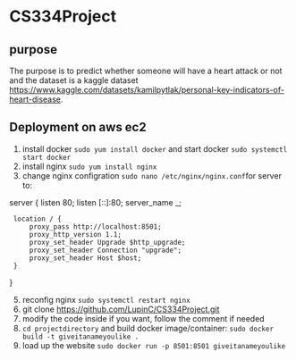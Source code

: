 # CS334Project

## purpose
The purpose is to predict whether someone will have a heart attack or not and the dataset is a kaggle dataset https://www.kaggle.com/datasets/kamilpytlak/personal-key-indicators-of-heart-disease.

## Deployment on aws ec2
1. install docker `sudo yum install docker` and start docker `sudo systemctl start docker`
2. install nginx `sudo yum install nginx`
3. change nginx configration `sudo nano /etc/nginx/nginx.conf`for server to:

server {
     listen 80;
     listen [::]:80;
     server_name _;
   
     location / {
         proxy_pass http://localhost:8501;
         proxy_http_version 1.1;
         proxy_set_header Upgrade $http_upgrade;
         proxy_set_header Connection "upgrade";
         proxy_set_header Host $host;
     }
}
  
  
5. reconfig nginx `sudo systemctl restart nginx`
6. git clone https://github.com/LupinC/CS334Project.git
7. modify the code inside if you want, follow the comment if needed
8. `cd projectdirectory` and build docker image/container: `sudo docker build -t giveitanameyoulike .`
9. load up the website `sudo docker run -p 8501:8501 giveitanameyoulike`
